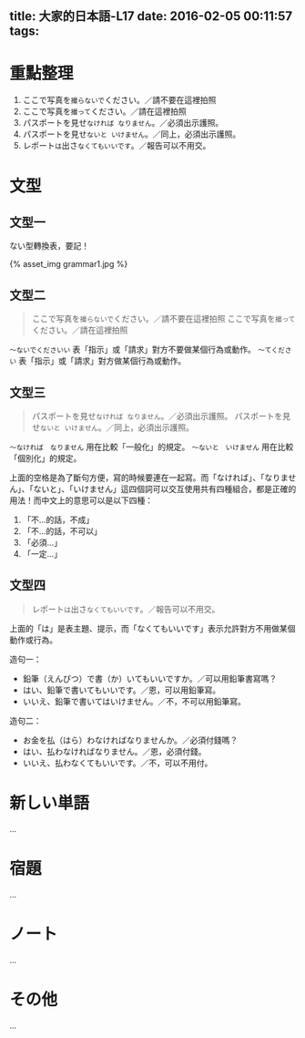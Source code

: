 title: 大家的日本語-L17
date: 2016-02-05 00:11:57
tags:
---
# 重點整理

1. ここで写真を`撮らないで`ください。／請不要在這裡拍照
2. ここで写真を`撮って`ください。／請在這裡拍照
3. パスポートを見せ`なければ なりません`。／必須出示護照。
4. パスポートを見せ`ないと いけません`。／同上，必須出示護照。
5. レポート`は`出さ`なくてもいいです`。／報告可以不用交。

<!-- more -->

# 文型

## 文型一

ない型轉換表，要記！

{% asset_img grammar1.jpg %}

## 文型二

> ここで写真を`撮らないで`ください。／請不要在這裡拍照
> ここで写真を`撮って`ください。／請在這裡拍照

`〜ないでくださいい` 表「指示」或「請求」對方不要做某個行為或動作。
`〜てください` 表「指示」或「請求」對方做某個行為或動作。

## 文型三

> パスポートを見せ`なければ なりません`。／必須出示護照。
> パスポートを見せ`ないと いけません`。／同上，必須出示護照。

`〜なければ　なりません` 用在比較「一般化」的規定。
`〜ないと　いけません` 用在比較「個別化」的規定。

上面的空格是為了斷句方便，寫的時候要連在一起寫。而「なければ」、「なりません」、「ないと」、「いけません」這四個詞可以交互使用共有四種組合，都是正確的用法！而中文上的意思可以是以下四種：

1. 「不…的話，不成」
2. 「不…的話，不可以」
3. 「必須…」
4. 「一定…」

## 文型四

> レポート`は`出さ`なくてもいいです`。／報告可以不用交。

上面的「は」是表主題、提示，而「なくてもいいです」表示允許對方不用做某個動作或行為。

造句一：

+ 鉛筆（えんぴつ）で書（か）いてもいいですか。／可以用鉛筆書寫嗎？
+ はい、鉛筆で書いてもいいです。／恩，可以用鉛筆寫。
+ いいえ、鉛筆で書いてはいけません。／不，不可以用鉛筆寫。

造句二：

+ お金を払（はら）わなければなりませんか。／必須付錢嗎？
+ はい、払わなければなりません。／恩，必須付錢。
+ いいえ、払わなくてもいいです。／不，可以不用付。

# 新しい単語

...

# 宿題

...

# ノート

...

# その他

...
